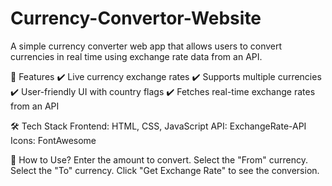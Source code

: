 # Currency-Convertor-Website
A simple currency converter web app that allows users to convert currencies in real time using exchange rate data from an API.

🚀 Features
✔️ Live currency exchange rates
✔️ Supports multiple currencies
✔️ User-friendly UI with country flags
✔️ Fetches real-time exchange rates from an API

🛠️ Tech Stack
Frontend: HTML, CSS, JavaScript
API: ExchangeRate-API
Icons: FontAwesome

📌 How to Use?
Enter the amount to convert.
Select the "From" currency.
Select the "To" currency.
Click "Get Exchange Rate" to see the conversion.
